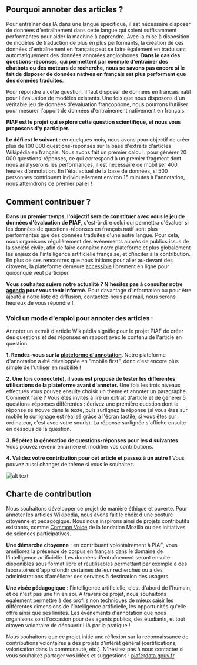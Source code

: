 ## Pourquoi annoter des articles ?

Pour entraîner des IA dans une langue spécifique, il est nécessaire disposer de données d’entraînement dans cette langue qui soient suffisamment performantes pour aider la machine à apprendre. Avec la mise à disposition de modèles de traduction de plus en plus performants, la création de ces données d'entraînement en français peut se faire également en traduisant automatiquement des données annotées anglophones. **Dans le cas des questions-réponses, qui permettent par exemple d’entraîner des chatbots ou des moteurs de recherche, nous se savons pas encore si le fait de disposer de données natives en français est plus performant que des données traduites**. 

Pour répondre à cette question, il faut disposer de données en français natif pour l'évaluation de modèles existants. Une fois que nous disposons d'un véritable jeu de données d'évaluation francophone, nous pourrons l'utiliser pour mesurer l'apport de données d'entraînement nativement en français. 

**PIAF est le projet qui explore cette question scientifique, et nous vous proposons d'y participer.** 

**Le défi est le suivant** : en quelques mois, nous avons pour objectif de créer plus de 100 000 questions-réponses sur la base d'extraits d'articles Wikipédia en français. Nous avons fait un premier calcul : pour générer 20 000 questions-réponses, ce qui correspond à un premier fragment dont nous analyserons les performances, il est nécessaire de mobiliser 400 heures d'annotation. En l'état actuel de la base de données, si 500 personnes contribuent individuellement environ 15 minutes à l'annotation, nous atteindrons ce premier palier !

## Comment contribuer ?

**Dans un premier temps, l'objectif sera de constituer avec vous le jeu de données d'évaluation de PIAF**, c'est-à-dire celui qui permettra d'évaluer si les données de questions-réponses en français natif sont plus performantes que des données traduites d'une autre langue. Pour cela, nous organisons régulièrement des événements auprès de publics issus de la société civile, afin de faire connaître notre plateforme et plus globalement les enjeux de l'intelligence artificielle française, et d'inciter à la contribution. 
En plus de ces rencontres que nous initions pour aller au-devant des citoyens, la plateforme demeure [accessible](https://app.piaf.etalab.studio/app/) librement en ligne pour quiconque veut participer. 

**Vous souhaitez suivre notre actualité ? N'hésitez pas à consulter notre [agenda](https://piaf.etalab.studio/agenda/) pour vous tenir informé.**
Pour davantage d'information ou pour être ajouté à notre liste de diffusion, contactez-nous par [mail](mailto:piaf@data.gouv.fr), nous serons heureux de vous répondre !

### Voici un mode d'emploi pour annoter des articles :

Annoter un extrait d'article Wikipédia signifie pour le projet PIAF de créer des questions et des réponses en rapport avec le contenu de l'article en question.

**1. Rendez-vous sur la [plateforme d'annotation](https://app.piaf.etalab.studio/app/)**. Notre plateforme d'annotation a été développée en "mobile first", donc c'est encore plus simple de l'utiliser en mobilité !

**2. Une fois connecté(e), il vous est proposé de tester les différentes utilisations de la plateforme avant d'annoter.** Une fois les trois niveaux effectués vous pouvez ensuite choisir un thème et annoter un paragraphe. Comment faire ? Vous êtes invités à lire un extrait d'article et de générer 5 questions-réponses différentes : écrivez une première question dont la réponse se trouve dans le texte, puis surlignez la réponse (si vous êtes sur mobile le surlignage est réalisé grâce à l'écran tactile, si vous êtes sur ordinateur, c'est avec votre souris). La réponse surlignée s'affiche ensuite en dessous de la question.

**3. Répétez la génération de questions-réponses pour les 4 suivantes**. Vous pouvez revenir en arrière et modifier vos contributions.

**4. Validez votre contribution pour cet article et passez à un autre !** Vous pouvez aussi changer de thème si vous le souhaitez.

![alt text](img/annotation-piaf-usa.PNG "title")

## Charte de contribution
Nous souhaitons développer ce projet de manière éthique et ouverte. Pour annoter les articles Wikipédia, nous avons fait le choix d'une posture citoyenne et pédagogique. Nous nous inspirons ainsi de projets contributifs existants, comme [Common Voice](https://voice.mozilla.org) de la fondation Mozilla ou des initiatives de sciences participatives.

**Une démarche citoyenne** : en contribuant volontairement à PIAF, vous améliorez la présence de corpus en français dans le domaine de l'intelligence artificielle. Les données d'entraînement seront ensuite disponibles sous format libre et réutilisables permettant par exemple à des laboratoires d'approfondir certaines de leur recherches ou à des administrations d'améliorer des services à destination des usagers.

**Une visée pédagogique** : l'intelligence artificielle, c'est d'abord de l'humain, et ce n'est pas une fin en soi. A travers ce projet, nous souhaitons également permettre à des profils non techniques de mieux saisir les différentes dimensions de l'intelligence artificielle, les opportunités qu'elle offre ainsi que ses limites. Les événements d'annotation que nous organisons sont l'occasion pour des agents publics, des étudiants, et tout citoyen volontaire de découvrir l'IA par la pratique !

Nous souhaitons que ce projet initie une réflexion sur la reconnaissance de contributions volontaires à des projets d'intérêt général (certifications, valorisation dans la communauté, etc.). N'hésitez pas à nous contacter si vous souhaitez partager vos idées et suggestions : [piaf@data.gouv.fr](mailto:piaf@data.gouv.fr).

